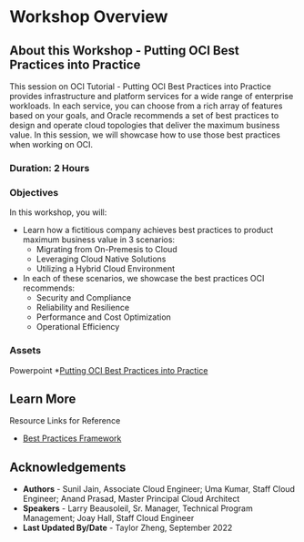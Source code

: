 # Workshop Overview

## About this Workshop - Putting OCI Best Practices into Practice

This session on OCI Tutorial - Putting OCI Best Practices into Practice provides infrastructure and platform services for a wide range of enterprise workloads. In each service, you can choose from a rich array of features based on your goals, and Oracle recommends a set of best practices to design and operate cloud topologies that deliver the maximum business value. In this session, we will showcase how to use those best practices when working on OCI.

### **Duration: 2 Hours**

### Objectives

In this workshop, you will:
* Learn how a fictitious company achieves best practices to product maximum business value in 3 scenarios:
    - Migrating from On-Premesis to Cloud
    - Leveraging Cloud Native Solutions
    - Utilizing a Hybrid Cloud Environment
* In each of these scenarios, we showcase the best practices OCI recommends:
    - Security and Compliance
    - Reliability and Resilience
    - Performance and Cost Optimization
    - Operational Efficiency


### **Assets**

Powerpoint
*[Putting OCI Best Practices into Practice](https://objectstorage.us-ashburn-1.oraclecloud.com/p/aOIhOCZHyb4lJKySHQk36uO2tMBfxJKQkXR5h71of74O5DIQtOwHTA8svN2CFGms/n/ociobtnas/b/OCW2022/o/TUT4115_OCI%20Best%20Practices_Final.pdf)



## Learn More

Resource Links for Reference
* [Best Practices Framework](https://docs.oracle.com/en/solutions/oci-best-practices/#GUID-5F2D2745-934E-409A-A7BA-D0976F727845)

## Acknowledgements
* **Authors** - Sunil Jain, Associate Cloud Engineer; Uma Kumar, Staff Cloud Engineer; Anand Prasad, Master Principal Cloud Architect
* **Speakers** -  Larry Beausoleil, Sr. Manager, Technical Program Management; Joay Hall, Staff Cloud Engineer
* **Last Updated By/Date** - Taylor Zheng, September 2022
